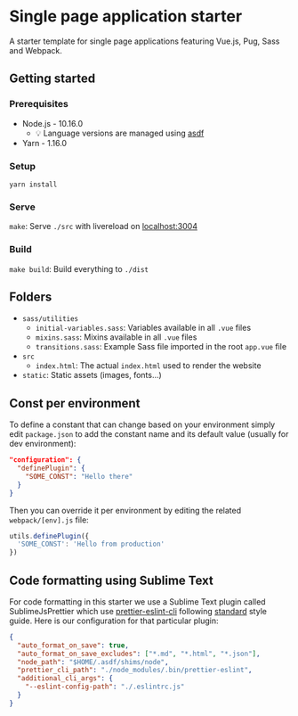 # Single page application starter
A starter template for single page applications featuring Vue.js, Pug, Sass and Webpack.

## Getting started

### Prerequisites
* Node.js - 10.16.0
  * :bulb: Language versions are managed using [asdf](https://github.com/asdf-vm/asdf)
* Yarn - 1.16.0

### Setup
`yarn install`

### Serve
`make`: Serve `./src` with livereload on [localhost:3004](http://localhost:3004)

### Build
`make build`: Build everything to `./dist`

## Folders
* `sass/utilities`
  * `initial-variables.sass`: Variables available in all `.vue` files
  * `mixins.sass`: Mixins available in all `.vue` files
  * `transitions.sass`: Example Sass file imported in the root `app.vue` file
* `src`
  * `index.html`: The actual `index.html` used to render the website
* `static`: Static assets (images, fonts…)

## Const per environment
To define a constant that can change based on your environment simply edit `package.json` to add the constant name and its default value (usually for dev environment):

```json
"configuration": {
  "definePlugin": {
    "SOME_CONST": "Hello there"
  }
}
```

Then you can override it per environment by editing the related `webpack/[env].js` file:

```js
utils.definePlugin({
  'SOME_CONST': 'Hello from production'
})
```

## Code formatting using Sublime Text
For code formatting in this starter we use a Sublime Text plugin called SublimeJsPrettier which use [prettier-eslint-cli](https://github.com/prettier/prettier-eslint) following [standard](https://github.com/standard/standard) style guide. Here is our configuration for that particular plugin:

```json
{
  "auto_format_on_save": true,
  "auto_format_on_save_excludes": ["*.md", "*.html", "*.json"],
  "node_path": "$HOME/.asdf/shims/node",
  "prettier_cli_path": "./node_modules/.bin/prettier-eslint",
  "additional_cli_args": {
    "--eslint-config-path": "./.eslintrc.js"
  }
}
```
